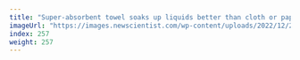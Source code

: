 ```yaml
---
title: "Super-absorbent towel soaks up liquids better than cloth or paper"
imageUrl: "https://images.newscientist.com/wp-content/uploads/2022/12/21161110/SEI_138274087.jpg?width=600"
index: 257
weight: 257
---
```


